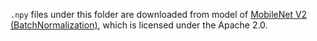 `.npy` files under this folder are downloaded from model of [MobileNet V2 (BatchNormalization)](https://s3.amazonaws.com/onnx-model-zoo/mobilenet/mobilenetv2-1.0/mobilenetv2-1.0.tar.gz), which is licensed under the Apache 2.0.